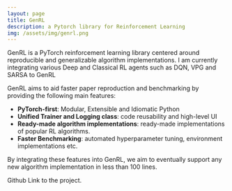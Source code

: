 ```yaml
---
layout: page
title: GenRL
description: a Pytorch library for Reinforcement Learning 
img: /assets/img/genrl.png
---
```

GenRL is a PyTorch reinforcement learning library centered around reproducible and generalizable algorithm implementations. I am currently integrating various Deep and Classical RL agents such as DQN, VPG and SARSA to GenRL

GenRL aims to aid faster paper reproduction and benchmarking by providing the following main features:

- **PyTorch-first**: Modular, Extensible and Idiomatic Python
- **Unified Trainer and Logging class**: code reusability and high-level UI
- **Ready-made algorithm implementations**: ready-made implementations of popular RL algorithms.
- **Faster Benchmarking**: automated hyperparameter tuning, environment implementations etc.

By integrating these features into GenRL, we aim to eventually support any new algorithm implementation in less than 100 lines.

<div class="social">
  <span class="contacticon center">
    <a href="https://github.com/SforAiDl/genrl" target="_blank" title="GitHub"><i class="fab fa-github"></i></a>
  </span>
  <div class="col three caption">
    Github Link to the project.
  </div>
</div>